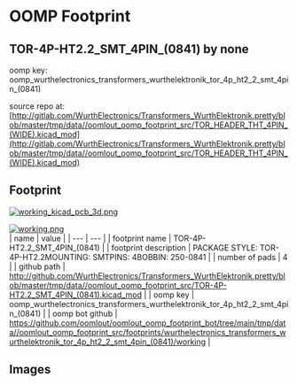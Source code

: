 # OOMP Footprint  
## TOR-4P-HT2.2_SMT_4PIN_(0841)  by none  
  
oomp key: oomp_wurthelectronics_transformers_wurthelektronik_tor_4p_ht2_2_smt_4pin_(0841)  
  
source repo at: [http://gitlab.com/WurthElectronics/Transformers_WurthElektronik.pretty/blob/master/tmp/data//oomlout_oomp_footprint_src/TOR_HEADER_THT_4PIN_(WIDE).kicad_mod](http://gitlab.com/WurthElectronics/Transformers_WurthElektronik.pretty/blob/master/tmp/data//oomlout_oomp_footprint_src/TOR_HEADER_THT_4PIN_(WIDE).kicad_mod)  
## Footprint  
  
[![working_kicad_pcb_3d.png](working_kicad_pcb_3d_600.png)](working_kicad_pcb_3d.png)  
  
[![working.png](working_600.png)](working.png)  
| name | value | 
| --- | --- | 
| footprint name | TOR-4P-HT2.2_SMT_4PIN_(0841) | 
| footprint description | PACKAGE STYLE: TOR-4P-HT2.2MOUNTING: SMTPINS: 4BOBBIN: 250-0841 | 
| number of pads | 4 | 
| github path | http://github.com/WurthElectronics/Transformers_WurthElektronik.pretty/blob/master/tmp/data//oomlout_oomp_footprint_src/TOR-4P-HT2.2_SMT_4PIN_(0841).kicad_mod | 
| oomp key | oomp_wurthelectronics_transformers_wurthelektronik_tor_4p_ht2_2_smt_4pin_(0841) | 
| oomp bot github | https://github.com/oomlout/oomlout_oomp_footprint_bot/tree/main/tmp/data//oomlout_oomp_footprint_src/footprints/wurthelectronics_transformers_wurthelektronik_tor_4p_ht2_2_smt_4pin_(0841)/working | 
## Images  

